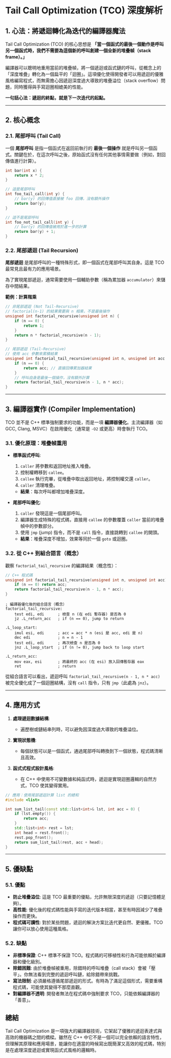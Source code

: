 # Tail Call Optimization (TCO) 深度解析

## 1. 心法：將遞迴轉化為迭代的編譯器魔法

Tail Call Optimization (TCO) 的核心思想是 **「當一個函式的最後一個動作是呼叫另一個函式時，我們不需要為這個新的呼叫創建一個全新的堆疊幀（stack frame）。」**

編譯器可以聰明地重用當前的堆疊幀，將一個遞迴或函式鏈的呼叫，從概念上的「深度堆疊」轉化為一個扁平的「迴圈」。這項優化使得開發者可以用遞迴的優雅風格編寫程式，而無需擔心因遞迴深度過大導致的堆疊溢位（stack overflow）問題，同時獲得與手寫迴圈相媲美的性能。

**一句話心法：遞迴的終點，就是下一次迭代的起點。**

---

## 2. 核心概念

### 2.1. 尾部呼叫 (Tail Call)

一個 **尾部呼叫** 是指一個函式在返回前執行的 **最後一個操作** 就是呼叫另一個函式。關鍵在於，在這次呼叫之後，原始函式沒有任何其他事情需要做（例如，對回傳值進行計算）。

```cpp
int bar(int x) {
    return x * 2;
}

// 這是尾部呼叫
int foo_tail_call(int y) {
    // bar(y) 的回傳值直接被 foo 回傳，沒有額外操作
    return bar(y);
}

// 這不是尾部呼叫
int foo_not_tail_call(int y) {
    // bar(y) 的回傳值被用於進一步的計算
    return bar(y) + 1;
}
```

### 2.2. 尾部遞迴 (Tail Recursion)

**尾部遞迴** 是尾部呼叫的一種特殊形式，即一個函式在尾部呼叫其自身。這是 TCO 最常見且最有力的應用場景。

為了實現尾部遞迴，通常需要使用一個輔助參數（稱為累加器 `accumulator`）來儲存中間結果。

**範例：計算階乘**

```cpp
// 非尾部遞迴 (Not Tail-Recursive)
// factorial(n-1) 的結果需要與 n 相乘，不是最後操作
unsigned int factorial_recursive(unsigned int n) {
    if (n == 0) {
        return 1;
    }
    return n * factorial_recursive(n - 1);
}

// 尾部遞迴 (Tail-Recursive)
// 使用 acc 參數來累積結果
unsigned int factorial_tail_recursive(unsigned int n, unsigned int acc = 1) {
    if (n == 0) {
        return acc; // 直接回傳累加器結果
    }
    // 呼叫自身是最後一個操作，沒有額外計算
    return factorial_tail_recursive(n - 1, n * acc);
}
```

---

## 3. 編譯器實作 (Compiler Implementation)

TCO 並不是 C++ 標準強制要求的功能，而是一項 **編譯器優化**。主流編譯器（如 GCC, Clang, MSVC）在啟用優化（通常是 `-O2` 或更高）時會執行 TCO。

### 3.1. 優化原理：堆疊幀重用

- **標準函式呼叫**:

  1. `caller` 將參數和返回地址推入堆疊。
  2. 控制權轉移到 `callee`。
  3. `callee` 執行完畢，從堆疊中取出返回地址，將控制權交還 `caller`。
  4. `caller` 清理堆疊。

  - **結果**：每次呼叫都增加堆疊深度。

- **尾部呼叫優化**:
  1. `caller` 發現這是一個尾部呼叫。
  2. 編譯器生成特殊的程式碼，直接用 `callee` 的參數覆蓋 `caller` 當前的堆疊幀中的參數部分。
  3. 使用 `jmp` (jump) 指令，而不是 `call` 指令，直接跳轉到 `callee` 的開頭。
  - **結果**：堆疊深度不增加，效果等同於一個 `goto` 或迴圈。

### 3.2. 從 C++ 到組合語言（概念）

觀察 `factorial_tail_recursive` 的編譯結果（概念性）：

```cpp
// C++ 程式碼
unsigned int factorial_tail_recursive(unsigned int n, unsigned int acc) {
    if (n == 0) return acc;
    return factorial_tail_recursive(n - 1, n * acc);
}
```

```assembly
; 編譯器優化後的組合語言（概念）
factorial_tail_recursive:
    test edi, edi      ; 檢查 n (在 edi 暫存器) 是否為 0
    jz .L_return_acc   ; if (n == 0), jump to return

.L_loop_start:
    imul esi, edi      ; acc = acc * n (esi 是 acc, edi 是 n)
    dec edi            ; n = n - 1
    test edi, edi      ; 再次檢查 n 是否為 0
    jnz .L_loop_start  ; if (n != 0), jump back to loop start

.L_return_acc:
    mov eax, esi       ; 將最終的 acc (在 esi) 放入回傳暫存器 eax
    ret                ; return
```

從組合語言可以看出，遞迴呼叫 `factorial_tail_recursive(n - 1, n * acc)` 被完全優化成了一個迴圈結構，沒有 `call` 指令，只有 `jmp`（此處為 `jnz`）。

---

## 4. 應用方式

1. **處理遞迴數據結構**:

   - 遍歷樹或鏈結串列時，可以避免因深度過大導致的堆疊溢位。

2. **實現狀態機**:

   - 每個狀態可以是一個函式，通過尾部呼叫轉換到下一個狀態，程式碼清晰且高效。

3. **函式式程式設計風格**:
   - 在 C++ 中使用不可變數據和純函式時，遞迴是實現迴圈邏輯的自然方式，TCO 使其變得實用。

```cpp
// 應用：使用尾部遞迴計算 list 的總和
#include <list>

int sum_list_tail(const std::list<int>& lst, int acc = 0) {
    if (lst.empty()) {
        return acc;
    }
    std::list<int> rest = lst;
    int head = rest.front();
    rest.pop_front();
    return sum_list_tail(rest, acc + head);
}
```

---

## 5. 優缺點

### 5.1. 優點

- **防止堆疊溢位**: 這是 TCO 最重要的優點，允許無限深度的遞迴（只要記憶體足夠）。
- **高性能**: 優化後的程式碼性能與手寫的迭代版本相當，甚至有時因減少了堆疊操作而更快。
- **程式碼可讀性**: 對於某些問題，遞迴的解決方案比迭代更自然、更優雅。TCO 讓你可以放心使用這種風格。

### 5.2. 缺點

- **非標準保證**: C++ 標準不保證 TCO。程式碼的可移植性和行為可能依賴於編譯器和優化級別。
- **除錯困難**: 由於堆疊幀被重用，除錯時的呼叫堆疊（call stack）會被「壓平」。你無法看到完整的遞迴呼叫鏈，給除錯帶來挑戰。
- **寫法限制**: 必須嚴格遵循尾部遞迴的形式。有時為了滿足這個形式，需要重構程式碼，可能使其變得不那麼直觀。
- **對編譯器不透明**: 開發者無法在程式碼中強制要求 TCO，只能依賴編譯器的「善意」。

## 總結

Tail Call Optimization 是一項強大的編譯器技術，它架起了優雅的遞迴表達式與高效的機器碼之間的橋樑。雖然在 C++ 中它不是一個可以完全依賴的語言特性，但理解其原理和應用場景，能讓你在適當的時候寫出既簡潔又高效的程式碼，特別是在處理深度遞迴或實現函式式風格的邏輯時。
